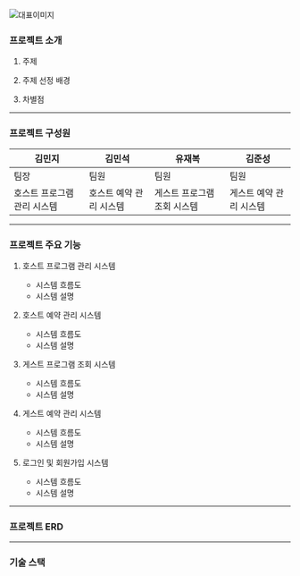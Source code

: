 ![대표이미지](https://github.com/user-attachments/assets/28920dfe-03a0-4ffe-b74f-41cc5ae70e16)

### 프로젝트 소개
1. 주제

2. 주제 선정 배경

3. 차별점


***


### 프로젝트 구성원

| 김민지               | 김민석                | 유재복                | 김준성                |
|----------------------|-----------------------|-----------------------|-----------------------|
| 팀장                 | 팀원                  | 팀원                  | 팀원                  |
| 호스트 프로그램 관리 시스템 | 호스트 예약 관리 시스템 | 게스트 프로그램 조회 시스템 | 게스트 예약 관리 시스템 |


***


### 프로젝트 주요 기능
1. 호스트 프로그램 관리 시스템
    - 시스템 흐름도
    - 시스템 설명


2. 호스트 예약 관리 시스템
   - 시스템 흐름도
   - 시스템 설명


3. 게스트 프로그램 조회 시스템
   - 시스템 흐름도
   - 시스템 설명


4. 게스트 예약 관리 시스템
   - 시스템 흐름도
   - 시스템 설명


5. 로그인 및 회원가입 시스템
   - 시스템 흐름도
   - 시스템 설명


***


### 프로젝트 ERD


***


### 기술 스택
